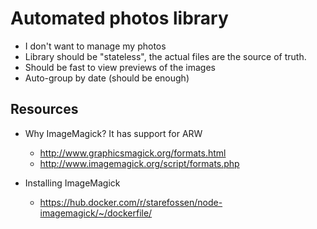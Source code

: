 # Automated photos library

- I don't want to manage my photos
- Library should be "stateless", the actual files are the source of truth.
- Should be fast to view previews of the images
- Auto-group by date (should be enough)

## Resources

- Why ImageMagick? It has support for ARW
  - http://www.graphicsmagick.org/formats.html
  - http://www.imagemagick.org/script/formats.php

- Installing ImageMagick
  - https://hub.docker.com/r/starefossen/node-imagemagick/~/dockerfile/
